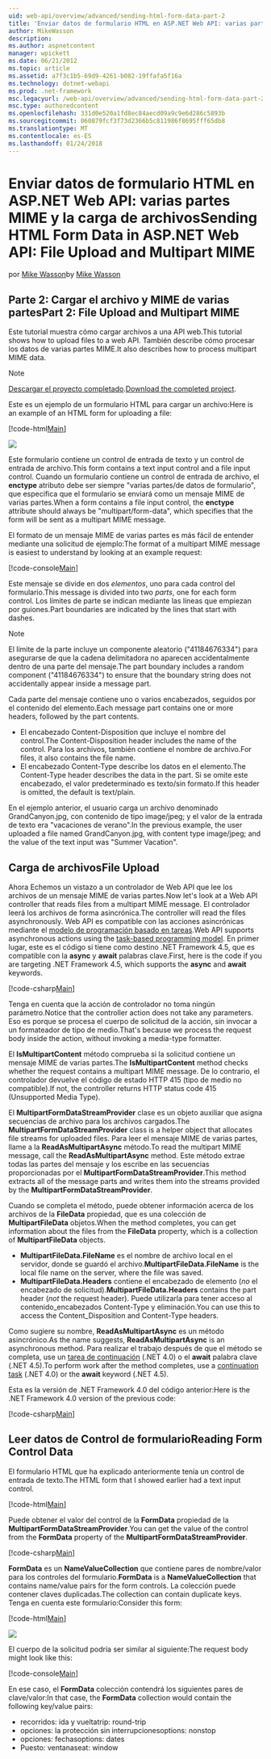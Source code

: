 ```yaml
---
uid: web-api/overview/advanced/sending-html-form-data-part-2
title: 'Enviar datos de formulario HTML en ASP.NET Web API: varias partes MIME y la carga de archivos | Documentos de Microsoft'
author: MikeWasson
description: 
ms.author: aspnetcontent
manager: wpickett
ms.date: 06/21/2012
ms.topic: article
ms.assetid: a7f3c1b5-69d9-4261-b082-19ffafa5f16a
ms.technology: dotnet-webapi
ms.prod: .net-framework
msc.legacyurl: /web-api/overview/advanced/sending-html-form-data-part-2
msc.type: authoredcontent
ms.openlocfilehash: 331d0e520a1fd8ec84aecd09a9c9e6d286c5893b
ms.sourcegitcommit: 060879fcf3f73d2366b5c811986f8695fff65db8
ms.translationtype: MT
ms.contentlocale: es-ES
ms.lasthandoff: 01/24/2018
---
```

<a name="sending-html-form-data-in-aspnet-web-api-file-upload-and-multipart-mime"></a><span data-ttu-id="42703-102">Enviar datos de formulario HTML en ASP.NET Web API: varias partes MIME y la carga de archivos</span><span class="sxs-lookup"><span data-stu-id="42703-102">Sending HTML Form Data in ASP.NET Web API: File Upload and Multipart MIME</span></span>
====================
<span data-ttu-id="42703-103">por [Mike Wasson](https://github.com/MikeWasson)</span><span class="sxs-lookup"><span data-stu-id="42703-103">by [Mike Wasson](https://github.com/MikeWasson)</span></span>

## <a name="part-2-file-upload-and-multipart-mime"></a><span data-ttu-id="42703-104">Parte 2: Cargar el archivo y MIME de varias partes</span><span class="sxs-lookup"><span data-stu-id="42703-104">Part 2: File Upload and Multipart MIME</span></span>

<span data-ttu-id="42703-105">Este tutorial muestra cómo cargar archivos a una API web.</span><span class="sxs-lookup"><span data-stu-id="42703-105">This tutorial shows how to upload files to a web API.</span></span> <span data-ttu-id="42703-106">También describe cómo procesar los datos de varias partes MIME.</span><span class="sxs-lookup"><span data-stu-id="42703-106">It also describes how to process multipart MIME data.</span></span>

> [!NOTE]
> <span data-ttu-id="42703-107">[Descargar el proyecto completado](https://code.msdn.microsoft.com/ASPNET-Web-API-File-Upload-a8c0fb0d).</span><span class="sxs-lookup"><span data-stu-id="42703-107">[Download the completed project](https://code.msdn.microsoft.com/ASPNET-Web-API-File-Upload-a8c0fb0d).</span></span>


<span data-ttu-id="42703-108">Este es un ejemplo de un formulario HTML para cargar un archivo:</span><span class="sxs-lookup"><span data-stu-id="42703-108">Here is an example of an HTML form for uploading a file:</span></span>

[!code-html[Main](sending-html-form-data-part-2/samples/sample1.html)]

![](sending-html-form-data-part-2/_static/image1.png)

<span data-ttu-id="42703-109">Este formulario contiene un control de entrada de texto y un control de entrada de archivo.</span><span class="sxs-lookup"><span data-stu-id="42703-109">This form contains a text input control and a file input control.</span></span> <span data-ttu-id="42703-110">Cuando un formulario contiene un control de entrada de archivo, el **enctype** atributo debe ser siempre &quot;varias partes/de datos de formulario&quot;, que especifica que el formulario se enviará como un mensaje MIME de varias partes.</span><span class="sxs-lookup"><span data-stu-id="42703-110">When a form contains a file input control, the **enctype** attribute should always be &quot;multipart/form-data&quot;, which specifies that the form will be sent as a multipart MIME message.</span></span>

<span data-ttu-id="42703-111">El formato de un mensaje MIME de varias partes es más fácil de entender mediante una solicitud de ejemplo:</span><span class="sxs-lookup"><span data-stu-id="42703-111">The format of a multipart MIME message is easiest to understand by looking at an example request:</span></span>

[!code-console[Main](sending-html-form-data-part-2/samples/sample2.cmd)]

<span data-ttu-id="42703-112">Este mensaje se divide en dos *elementos*, uno para cada control del formulario.</span><span class="sxs-lookup"><span data-stu-id="42703-112">This message is divided into two *parts*, one for each form control.</span></span> <span data-ttu-id="42703-113">Los límites de parte se indican mediante las líneas que empiezan por guiones.</span><span class="sxs-lookup"><span data-stu-id="42703-113">Part boundaries are indicated by the lines that start with dashes.</span></span>

> [!NOTE]
> <span data-ttu-id="42703-114">El límite de la parte incluye un componente aleatorio (&quot;41184676334&quot;) para asegurarse de que la cadena delimitadora no aparecen accidentalmente dentro de una parte del mensaje.</span><span class="sxs-lookup"><span data-stu-id="42703-114">The part boundary includes a random component (&quot;41184676334&quot;) to ensure that the boundary string does not accidentally appear inside a message part.</span></span>


<span data-ttu-id="42703-115">Cada parte del mensaje contiene uno o varios encabezados, seguidos por el contenido del elemento.</span><span class="sxs-lookup"><span data-stu-id="42703-115">Each message part contains one or more headers, followed by the part contents.</span></span>

- <span data-ttu-id="42703-116">El encabezado Content-Disposition que incluye el nombre del control.</span><span class="sxs-lookup"><span data-stu-id="42703-116">The Content-Disposition header includes the name of the control.</span></span> <span data-ttu-id="42703-117">Para los archivos, también contiene el nombre de archivo.</span><span class="sxs-lookup"><span data-stu-id="42703-117">For files, it also contains the file name.</span></span>
- <span data-ttu-id="42703-118">El encabezado Content-Type describe los datos en el elemento.</span><span class="sxs-lookup"><span data-stu-id="42703-118">The Content-Type header describes the data in the part.</span></span> <span data-ttu-id="42703-119">Si se omite este encabezado, el valor predeterminado es texto/sin formato.</span><span class="sxs-lookup"><span data-stu-id="42703-119">If this header is omitted, the default is text/plain.</span></span>

<span data-ttu-id="42703-120">En el ejemplo anterior, el usuario carga un archivo denominado GrandCanyon.jpg, con contenido de tipo image/jpeg; y el valor de la entrada de texto era &quot;vacaciones de verano&quot;.</span><span class="sxs-lookup"><span data-stu-id="42703-120">In the previous example, the user uploaded a file named GrandCanyon.jpg, with content type image/jpeg; and the value of the text input was &quot;Summer Vacation&quot;.</span></span>

## <a name="file-upload"></a><span data-ttu-id="42703-121">Carga de archivos</span><span class="sxs-lookup"><span data-stu-id="42703-121">File Upload</span></span>

<span data-ttu-id="42703-122">Ahora Echemos un vistazo a un controlador de Web API que lee los archivos de un mensaje MIME de varias partes.</span><span class="sxs-lookup"><span data-stu-id="42703-122">Now let's look at a Web API controller that reads files from a multipart MIME message.</span></span> <span data-ttu-id="42703-123">El controlador leerá los archivos de forma asincrónica.</span><span class="sxs-lookup"><span data-stu-id="42703-123">The controller will read the files asynchronously.</span></span> <span data-ttu-id="42703-124">Web API es compatible con las acciones asincrónicas mediante el [modelo de programación basado en tareas](https://msdn.microsoft.com/library/dd460693.aspx).</span><span class="sxs-lookup"><span data-stu-id="42703-124">Web API supports asynchronous actions using the [task-based programming model](https://msdn.microsoft.com/library/dd460693.aspx).</span></span> <span data-ttu-id="42703-125">En primer lugar, este es el código si tiene como destino .NET Framework 4.5, que es compatible con la **async** y **await** palabras clave.</span><span class="sxs-lookup"><span data-stu-id="42703-125">First, here is the code if you are targeting .NET Framework 4.5, which supports the **async** and **await** keywords.</span></span>

[!code-csharp[Main](sending-html-form-data-part-2/samples/sample3.cs)]

<span data-ttu-id="42703-126">Tenga en cuenta que la acción de controlador no toma ningún parámetro.</span><span class="sxs-lookup"><span data-stu-id="42703-126">Notice that the controller action does not take any parameters.</span></span> <span data-ttu-id="42703-127">Eso es porque se procesa el cuerpo de solicitud de la acción, sin invocar a un formateador de tipo de medio.</span><span class="sxs-lookup"><span data-stu-id="42703-127">That's because we process the request body inside the action, without invoking a media-type formatter.</span></span>

<span data-ttu-id="42703-128">El **IsMultipartContent** método comprueba si la solicitud contiene un mensaje MIME de varias partes.</span><span class="sxs-lookup"><span data-stu-id="42703-128">The **IsMultipartContent** method checks whether the request contains a multipart MIME message.</span></span> <span data-ttu-id="42703-129">De lo contrario, el controlador devuelve el código de estado HTTP 415 (tipo de medio no compatible).</span><span class="sxs-lookup"><span data-stu-id="42703-129">If not, the controller returns HTTP status code 415 (Unsupported Media Type).</span></span>

<span data-ttu-id="42703-130">El **MultipartFormDataStreamProvider** clase es un objeto auxiliar que asigna secuencias de archivo para los archivos cargados.</span><span class="sxs-lookup"><span data-stu-id="42703-130">The **MultipartFormDataStreamProvider** class is a helper object that allocates file streams for uploaded files.</span></span> <span data-ttu-id="42703-131">Para leer el mensaje MIME de varias partes, llame a la **ReadAsMultipartAsync** método.</span><span class="sxs-lookup"><span data-stu-id="42703-131">To read the multipart MIME message, call the **ReadAsMultipartAsync** method.</span></span> <span data-ttu-id="42703-132">Este método extrae todas las partes del mensaje y los escribe en las secuencias proporcionadas por el **MultipartFormDataStreamProvider**.</span><span class="sxs-lookup"><span data-stu-id="42703-132">This method extracts all of the message parts and writes them into the streams provided by the **MultipartFormDataStreamProvider**.</span></span>

<span data-ttu-id="42703-133">Cuando se completa el método, puede obtener información acerca de los archivos de la **FileData** propiedad, que es una colección de **MultipartFileData** objetos.</span><span class="sxs-lookup"><span data-stu-id="42703-133">When the method completes, you can get information about the files from the **FileData** property, which is a collection of **MultipartFileData** objects.</span></span>

- <span data-ttu-id="42703-134">**MultipartFileData.FileName** es el nombre de archivo local en el servidor, donde se guardó el archivo.</span><span class="sxs-lookup"><span data-stu-id="42703-134">**MultipartFileData.FileName** is the local file name on the server, where the file was saved.</span></span>
- <span data-ttu-id="42703-135">**MultipartFileData.Headers** contiene el encabezado de elemento (*no* el encabezado de solicitud).</span><span class="sxs-lookup"><span data-stu-id="42703-135">**MultipartFileData.Headers** contains the part header (*not* the request header).</span></span> <span data-ttu-id="42703-136">Puede utilizarla para tener acceso al contenido\_encabezados Content-Type y eliminación.</span><span class="sxs-lookup"><span data-stu-id="42703-136">You can use this to access the Content\_Disposition and Content-Type headers.</span></span>

<span data-ttu-id="42703-137">Como sugiere su nombre, **ReadAsMultipartAsync** es un método asincrónico.</span><span class="sxs-lookup"><span data-stu-id="42703-137">As the name suggests, **ReadAsMultipartAsync** is an asynchronous method.</span></span> <span data-ttu-id="42703-138">Para realizar el trabajo después de que el método se completa, use un [tarea de continuación](https://msdn.microsoft.com/library/ee372288.aspx) (.NET 4.0) o el **await** palabra clave (.NET 4.5).</span><span class="sxs-lookup"><span data-stu-id="42703-138">To perform work after the method completes, use a [continuation task](https://msdn.microsoft.com/library/ee372288.aspx) (.NET 4.0) or the **await** keyword (.NET 4.5).</span></span>

<span data-ttu-id="42703-139">Esta es la versión de .NET Framework 4.0 del código anterior:</span><span class="sxs-lookup"><span data-stu-id="42703-139">Here is the .NET Framework 4.0 version of the previous code:</span></span>

[!code-csharp[Main](sending-html-form-data-part-2/samples/sample4.cs)]

## <a name="reading-form-control-data"></a><span data-ttu-id="42703-140">Leer datos de Control de formulario</span><span class="sxs-lookup"><span data-stu-id="42703-140">Reading Form Control Data</span></span>

<span data-ttu-id="42703-141">El formulario HTML que ha explicado anteriormente tenía un control de entrada de texto.</span><span class="sxs-lookup"><span data-stu-id="42703-141">The HTML form that I showed earlier had a text input control.</span></span>

[!code-html[Main](sending-html-form-data-part-2/samples/sample5.html)]

<span data-ttu-id="42703-142">Puede obtener el valor del control de la **FormData** propiedad de la **MultipartFormDataStreamProvider**.</span><span class="sxs-lookup"><span data-stu-id="42703-142">You can get the value of the control from the **FormData** property of the **MultipartFormDataStreamProvider**.</span></span>

[!code-csharp[Main](sending-html-form-data-part-2/samples/sample6.cs?highlight=15)]

<span data-ttu-id="42703-143">**FormData** es un **NameValueCollection** que contiene pares de nombre/valor para los controles del formulario.</span><span class="sxs-lookup"><span data-stu-id="42703-143">**FormData** is a **NameValueCollection** that contains name/value pairs for the form controls.</span></span> <span data-ttu-id="42703-144">La colección puede contener claves duplicadas.</span><span class="sxs-lookup"><span data-stu-id="42703-144">The collection can contain duplicate keys.</span></span> <span data-ttu-id="42703-145">Tenga en cuenta este formulario:</span><span class="sxs-lookup"><span data-stu-id="42703-145">Consider this form:</span></span>

[!code-html[Main](sending-html-form-data-part-2/samples/sample7.html)]

![](sending-html-form-data-part-2/_static/image2.png)

<span data-ttu-id="42703-146">El cuerpo de la solicitud podría ser similar al siguiente:</span><span class="sxs-lookup"><span data-stu-id="42703-146">The request body might look like this:</span></span>

[!code-console[Main](sending-html-form-data-part-2/samples/sample8.cmd)]

<span data-ttu-id="42703-147">En ese caso, el **FormData** colección contendrá los siguientes pares de clave/valor:</span><span class="sxs-lookup"><span data-stu-id="42703-147">In that case, the **FormData** collection would contain the following key/value pairs:</span></span>

- <span data-ttu-id="42703-148">recorridos: ida y vuelta</span><span class="sxs-lookup"><span data-stu-id="42703-148">trip: round-trip</span></span>
- <span data-ttu-id="42703-149">opciones: la protección sin interrupciones</span><span class="sxs-lookup"><span data-stu-id="42703-149">options: nonstop</span></span>
- <span data-ttu-id="42703-150">opciones: fechas</span><span class="sxs-lookup"><span data-stu-id="42703-150">options: dates</span></span>
- <span data-ttu-id="42703-151">Puesto: ventana</span><span class="sxs-lookup"><span data-stu-id="42703-151">seat: window</span></span>
